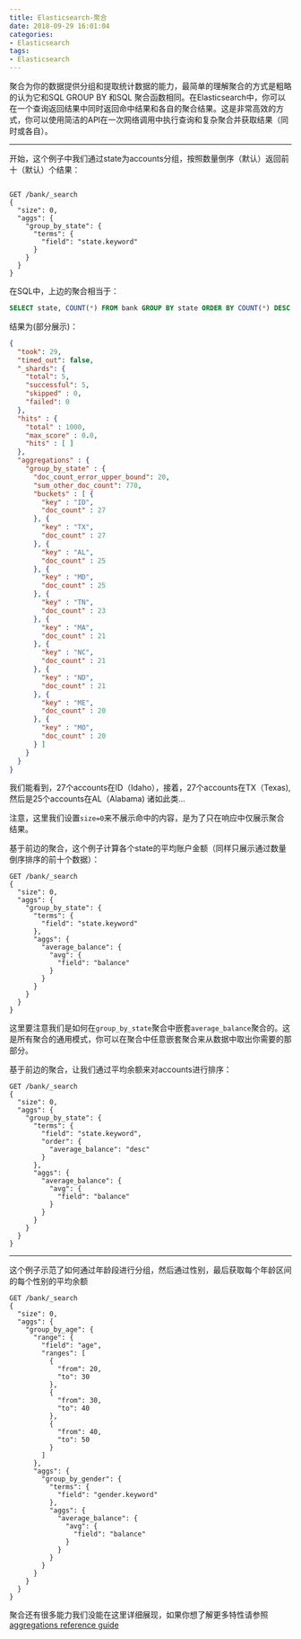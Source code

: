 ```yaml
---
title: Elasticsearch-聚合
date: 2018-09-29 16:01:04
categories:
- Elasticsearch
tags:
- Elasticsearch
---
```

聚合为你的数据提供分组和提取统计数据的能力，最简单的理解聚合的方式是粗略的认为它和SQL GROUP BY 和SQL 聚合函数相同。在Elasticsearch中，你可以在一个查询返回结果中同时返回命中结果和各自的聚合结果。这是非常高效的方式，你可以使用简洁的API在一次网络调用中执行查询和复杂聚合并获取结果（同时或各自）。

---
开始，这个例子中我们通过state为accounts分组，按照数量倒序（默认）返回前十（默认）个结果：

```req

GET /bank/_search
{
  "size": 0,
  "aggs": {
    "group_by_state": {
      "terms": {
        "field": "state.keyword"
      }
    }
  }
}
```

在SQL中，上边的聚合相当于：

```sql
SELECT state, COUNT(*) FROM bank GROUP BY state ORDER BY COUNT(*) DESC LIMIT 10;
```
<!--more-->
结果为(部分展示)：

```json
{
  "took": 29,
  "timed_out": false,
  "_shards": {
    "total": 5,
    "successful": 5,
    "skipped" : 0,
    "failed": 0
  },
  "hits" : {
    "total" : 1000,
    "max_score" : 0.0,
    "hits" : [ ]
  },
  "aggregations" : {
    "group_by_state" : {
      "doc_count_error_upper_bound": 20,
      "sum_other_doc_count": 770,
      "buckets" : [ {
        "key" : "ID",
        "doc_count" : 27
      }, {
        "key" : "TX",
        "doc_count" : 27
      }, {
        "key" : "AL",
        "doc_count" : 25
      }, {
        "key" : "MD",
        "doc_count" : 25
      }, {
        "key" : "TN",
        "doc_count" : 23
      }, {
        "key" : "MA",
        "doc_count" : 21
      }, {
        "key" : "NC",
        "doc_count" : 21
      }, {
        "key" : "ND",
        "doc_count" : 21
      }, {
        "key" : "ME",
        "doc_count" : 20
      }, {
        "key" : "MO",
        "doc_count" : 20
      } ]
    }
  }
}
```

我们能看到，27个accounts在ID（Idaho），接着，27个accounts在TX（Texas),然后是25个accounts在AL（Alabama) 诸如此类...

注意，这里我们设置`size=0`来不展示命中的内容，是为了只在响应中仅展示聚合结果。

基于前边的聚合，这个例子计算各个state的平均账户金额（同样只展示通过数量倒序排序的前十个数据）：

```req
GET /bank/_search
{
  "size": 0,
  "aggs": {
    "group_by_state": {
      "terms": {
        "field": "state.keyword"
      },
      "aggs": {
        "average_balance": {
          "avg": {
            "field": "balance"
          }
        }
      }
    }
  }
}

```

这里要注意我们是如何在`group_by_state`聚合中嵌套`average_balance`聚合的。这是所有聚合的通用模式，你可以在聚合中任意嵌套聚合来从数据中取出你需要的那部分。

基于前边的聚合，让我们通过平均余额来对accounts进行排序：

```req
GET /bank/_search
{
  "size": 0,
  "aggs": {
    "group_by_state": {
      "terms": {
        "field": "state.keyword",
        "order": {
          "average_balance": "desc"
        }
      },
      "aggs": {
        "average_balance": {
          "avg": {
            "field": "balance"
          }
        }
      }
    }
  }
}
```

---

这个例子示范了如何通过年龄段进行分组，然后通过性别，最后获取每个年龄区间的每个性别的平均余额

```req
GET /bank/_search
{
  "size": 0,
  "aggs": {
    "group_by_age": {
      "range": {
        "field": "age",
        "ranges": [
          {
            "from": 20,
            "to": 30
          },
          {
            "from": 30,
            "to": 40
          },
          {
            "from": 40,
            "to": 50
          }
        ]
      },
      "aggs": {
        "group_by_gender": {
          "terms": {
            "field": "gender.keyword"
          },
          "aggs": {
            "average_balance": {
              "avg": {
                "field": "balance"
              }
            }
          }
        }
      }
    }
  }
}
```

聚合还有很多能力我们没能在这里详细展现，如果你想了解更多特性请参照[aggregations reference guide](https://www.elastic.co/guide/en/elasticsearch/reference/6.4/search-aggregations.html)
